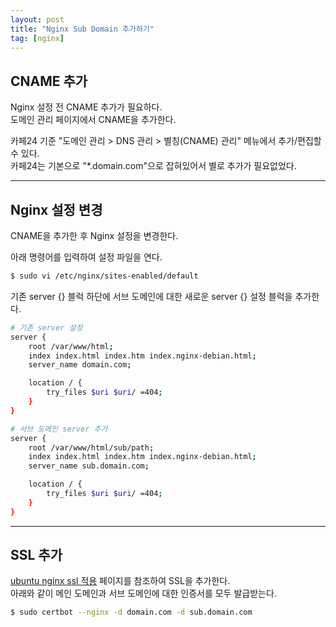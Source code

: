 ```yaml
---
layout: post
title: "Nginx Sub Domain 추가하기"
tag: [nginx]
---
```


## CNAME 추가
Nginx 설정 전 CNAME 추가가 필요하다.  
도메인 관리 페이지에서 CNAME을 추가한다.

카페24 기준 "도메인 관리 > DNS 관리 > 별칭(CNAME) 관리" 메뉴에서 추가/편집할 수 있다.  
카페24는 기본으로 "*.domain.com"으로 잡혀있어서 별로 추가가 필요없었다.

---

## Nginx 설정 변경
CNAME을 추가한 후 Nginx 설정을 변경한다.

아래 명령어를 입력하여 설정 파일을 연다.
~~~bash
$ sudo vi /etc/nginx/sites-enabled/default
~~~

기존 server {} 블럭 하단에 서브 도메인에 대한 새로운 server {} 설정 블럭을 추가한다.
~~~bash
# 기존 server 설정
server {
    root /var/www/html;
    index index.html index.htm index.nginx-debian.html;
    server_name domain.com;

    location / {
        try_files $uri $uri/ =404;
    }
}

# 서브 도메인 server 추가
server {
    root /var/www/html/sub/path;
    index index.html index.htm index.nginx-debian.html;
    server_name sub.domain.com;

    location / {
        try_files $uri $uri/ =404;
    }
}
~~~

---

## SSL 추가
[ubuntu nginx ssl 적용](https://pilot376.github.io/2019/03/22/ubuntu-nginx-ssl/) 페이지를 참조하여 SSL을 추가한다.  
아래와 같이 메인 도메인과 서브 도메인에 대한 인증서를 모두 발급받는다.
~~~bash
$ sudo certbot --nginx -d domain.com -d sub.domain.com
~~~
